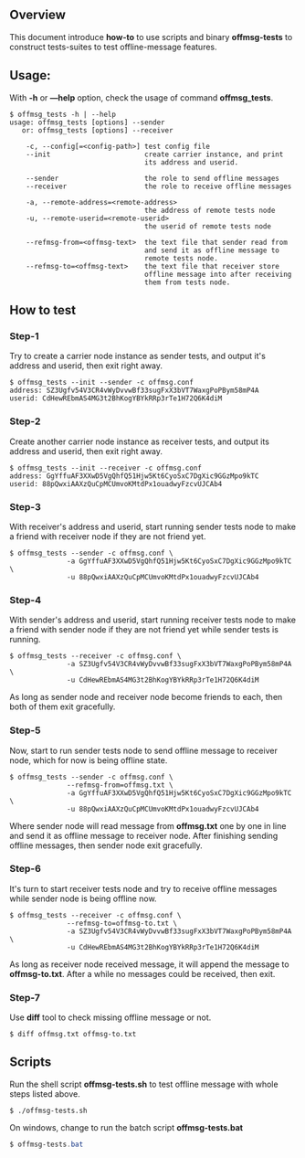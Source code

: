 ## Overview

This document introduce **how-to** to use scripts and binary **offmsg-tests** to construct tests-suites to test offline-message features.

## Usage:

With **-h** or **—help** option, check the usage of command **offmsg_tests**.

```shell
$ offmsg_tests -h | --help
usage: offmsg_tests [options] --sender
   or: offmsg_tests [options] --receiver

    -c, --config[=<config-path>] test config file
    --init                       create carrier instance, and print
                                 its address and userid.

    --sender                     the role to send offline messages
    --receiver                   the role to receive offline messages

    -a, --remote-address=<remote-address>
                                 the address of remote tests node
    -u, --remote-userid=<remote-userid>
                                 the userid of remote tests node

    --refmsg-from=<offmsg-text>  the text file that sender read from
                                 and send it as offline message to
                                 remote tests node.
    --refmsg-to=<offmsg-text>    the text file that receiver store
                                 offline message into after receiving
                                 them from tests node.
```

## How to test

### Step-1

Try to create a carrier node instance as sender tests, and output it's address and userid,  then exit right away.

```shell
$ offmsg_tests --init --sender -c offmsg.conf
address: SZ3Ugfv54V3CR4vWyDvvwBf33sugFxX3bVT7WaxgPoPBym58mP4A
userid: CdHewREbmAS4MG3t2BhKogYBYkRRp3rTe1H72Q6K4diM
```

### Step-2

Create another carrier node instance as receiver tests, and output its address and userid,  then exit right away.

```shell
$ offmsg_tests --init --receiver -c offmsg.conf
address: GgYffuAF3XXwD5VgQhfQ51Hjw5Kt6CyoSxC7DgXic9GGzMpo9kTC
userid: 88pQwxiAAXzQuCpMCUmvoKMtdPx1ouadwyFzcvUJCAb4
```
### Step-3

With receiver's address and userid, start running sender tests node to make a friend with receiver node if they are not friend yet.

```shell
$ offmsg_tests --sender -c offmsg.conf \
              -a GgYffuAF3XXwD5VgQhfQ51Hjw5Kt6CyoSxC7DgXic9GGzMpo9kTC \
              -u 88pQwxiAAXzQuCpMCUmvoKMtdPx1ouadwyFzcvUJCAb4
```

### Step-4

With sender's address and userid, start running receiver tests node to make a friend with sender node if they are not friend yet while sender tests is running.

```shell
$ offmsg_tests --receiver -c offmsg.conf \
              -a SZ3Ugfv54V3CR4vWyDvvwBf33sugFxX3bVT7WaxgPoPBym58mP4A \
              -u CdHewREbmAS4MG3t2BhKogYBYkRRp3rTe1H72Q6K4diM
```

As long as sender node and receiver node become friends to each, then both of them exit gracefully.

### Step-5

Now, start to run sender tests node to send offline message to receiver node, which for now is being offline state.

```shell
$ offmsg_tests --sender -c offmsg.conf \
              --refmsg-from=offmsg.txt \
              -a GgYffuAF3XXwD5VgQhfQ51Hjw5Kt6CyoSxC7DgXic9GGzMpo9kTC \
              -u 88pQwxiAAXzQuCpMCUmvoKMtdPx1ouadwyFzcvUJCAb4
```

Where sender node will read message from **offmsg.txt** one by one in line and send it as offline message to receiver node. After finishing sending offline messages, then  sender node exit gracefully.

### Step-6

It\'s turn to start receiver tests node and try to receive offline messages while sender node is being offline now.

```shell
$ offmsg_tests --receiver -c offmsg.conf \
              --refmsg-to=offmsg-to.txt \
              -a SZ3Ugfv54V3CR4vWyDvvwBf33sugFxX3bVT7WaxgPoPBym58mP4A \
              -u CdHewREbmAS4MG3t2BhKogYBYkRRp3rTe1H72Q6K4diM
```

As long as receiver node received message, it will append the message to **offmsg-to.txt**. After a while no messages could be received, then exit.

### Step-7

Use **diff** tool to check missing offline message or not.

```shell
$ diff offmsg.txt offmsg-to.txt
```

## Scripts

Run the shell script **offmsg-tests.sh** to test offline message with whole steps listed above.
```shell
$ ./offmsg-tests.sh
```

On windows, change to run the batch script **offmsg-tests.bat**

```powershell
$ offmsg-tests.bat
```

